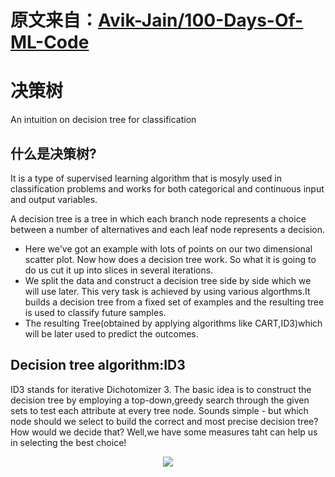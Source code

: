 # 原文来自：[Avik-Jain/100-Days-Of-ML-Code](https://github.com/Avik-Jain/100-Days-Of-ML-Code)

# 决策树
An intuition on decision tree for classification

## 什么是决策树?
It is a type of supervised learning algorithm that is mosyly used in classification
problems and works for both categorical and continuous input and output variables.

A decision tree is a tree in which each branch node represents a choice between a 
number of alternatives and each leaf node represents a decision.
- Here we've got an example with lots of points on our two dimensional scatter plot.
Now how does a decision tree work.
So what it is going to do us cut it up into slices in several iterations.
- We split the data and construct a decision tree side by side which we will use later.
This very task is achieved by using various algorthms.It builds a decision tree from a 
fixed set of examples and the resulting tree is used to classify future samples.
- The resulting Tree(obtained by applying algorithms like CART,ID3)which will be later used
to predict the outcomes.

## Decision tree algorithm:ID3
ID3 stands for iterative Dichotomizer 3. The basic idea is to construct the decision tree
by employing a top-down,greedy search through the given sets to test each attribute at every 
tree node.
Sounds simple - but which node should we select to build the correct and most 
precise decision tree? How would we decide that? Well,we have some measures taht can 
help us in selecting the best choice!


<p align="center">
  <img src="https://github.com/Avik-Jain/100-Days-Of-ML-Code/blob/master/Info-graphs/Day%2023.jpg">
</p>
